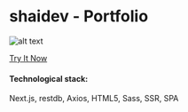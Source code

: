 # shaidev - Portfolio

![alt text](https://res.cloudinary.com/shaishar9/image/upload/v1603959672/paluog8gftkqhwfguvj8.jpg "shaidev main screenshot")

[Try It Now](http://shaidev.com/)

#### Technological stack:
Next.js, restdb, Axios, HTML5, Sass, SSR, SPA
